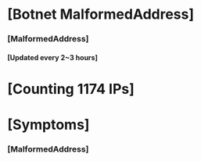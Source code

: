 # [Botnet MalformedAddress]
### [MalformedAddress]
#### [Updated every 2~3 hours]

# [Counting 1174 IPs]

# [Symptoms] 
###   [MalformedAddress]
